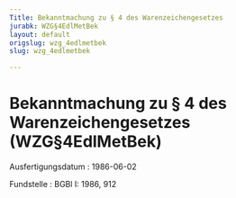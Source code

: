 ```yaml
---
Title: Bekanntmachung zu § 4 des Warenzeichengesetzes
jurabk: WZG§4EdlMetBek
layout: default
origslug: wzg_4edlmetbek
slug: wzg_4edlmetbek

---
```


# Bekanntmachung zu § 4 des Warenzeichengesetzes (WZG§4EdlMetBek)

Ausfertigungsdatum
:   1986-06-02

Fundstelle
:   BGBl I: 1986, 912

